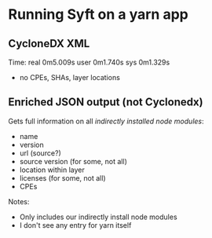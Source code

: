 # Running Syft on a yarn app

## CycloneDX XML
Time:
real    0m5.009s
user    0m1.740s
sys     0m1.329s

* no CPEs, SHAs, layer locations

## Enriched JSON output (not Cyclonedx)
Gets full information on all *indirectly installed node modules*:
* name
* version
* url (source?)
* source version (for some, not all)
* location within layer
* licenses (for some, not all)
* CPEs

Notes:
* Only includes our indirectly install node modules
* I don't see any entry for yarn itself
